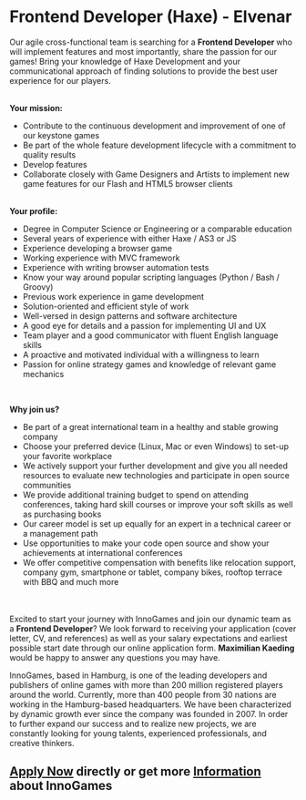 <h1>Frontend Developer (Haxe) - Elvenar</h1>
<p>Our agile cross-functional team is searching for a&nbsp;<b>Frontend Developer&nbsp;</b>who will implement features and most importantly, share the passion for our games! Bring your knowledge of Haxe Development and your communicational approach of finding solutions to provide the best user experience for our players.&nbsp;<br /><br /></p><p><strong>Your mission:</strong></p><ul><li>Contribute to the continuous development and improvement of one of our keystone games</li><li>Be part of the whole feature development lifecycle with a commitment to quality results</li><li>Develop features</li><li>Collaborate closely with Game Designers and Artists to implement new game features for our Flash and HTML5 browser clients</li></ul><p><strong><br />Your profile:</strong></p><ul><li>Degree in Computer Science or Engineering or a comparable education</li><li>Several years of experience with either Haxe / AS3 or JS</li><li>Experience developing a browser game</li><li>Working experience with MVC framework</li><li>Experience with writing browser automation tests</li><li>Know your way around popular scripting languages (Python / Bash / Groovy)</li><li>Previous work experience in game development</li><li>Solution-oriented and efficient style of work</li><li>Well-versed in design patterns and software architecture</li><li>A good eye for details and a passion for implementing UI and UX</li><li>Team player and a good communicator with fluent English language skills</li><li>A proactive and motivated individual with a willingness to learn</li><li>Passion for online strategy games and knowledge of relevant game mechanics</li></ul><br /><p><strong>Why join us?<br /></strong></p><ul><li>Be part of a great international team in a healthy and stable growing company</li><li>Choose your preferred device (Linux, Mac or even Windows) to set-up your favorite workplace</li><li>We actively support your further development and give you all needed resources to evaluate new technologies and participate in open source communities</li><li>We provide additional training budget to spend on attending conferences, taking hard skill courses or improve your soft skills as well as purchasing books</li><li>Our career model is set up equally for an expert in a technical career or a management path</li><li>Use opportunities to make your code open source and show your achievements at international conferences</li><li>We offer competitive compensation with benefits like relocation support, company gym, smartphone or tablet, company bikes, rooftop terrace with BBQ and much more</li></ul><p><br /><br />Excited to start your journey with InnoGames and join our dynamic team as a <strong>Frontend Developer</strong>? We look forward to receiving your application (cover letter, CV, and references) as well as your salary expectations and earliest possible start date through our online application form. <strong>Maximilian Kaeding</strong> would be happy to answer any questions you may have.</p><p>InnoGames, based in Hamburg, is one of the leading developers and publishers of online games with more than 200 million registered players around the world. Currently, more than 400 people from 30 nations are working in the Hamburg-based headquarters. We have been characterized by dynamic growth ever since the company was founded in 2007. In order to further expand our success and to realize new projects, we are constantly looking for young talents, experienced professionals, and creative thinkers.</p>

<h2><a href="https://jobs.jobvite.com/careers/innogames/job//odV9afwb/apply?__jvst=Job+Board&__jvsd=github_jobs_repo">Apply Now</a> directly or get more <a href="https://www.innogames.com/career/detail/job/frontend-developer-haxe-elvenar/?s=github_jobs_repo">Information</a> about InnoGames</h2>